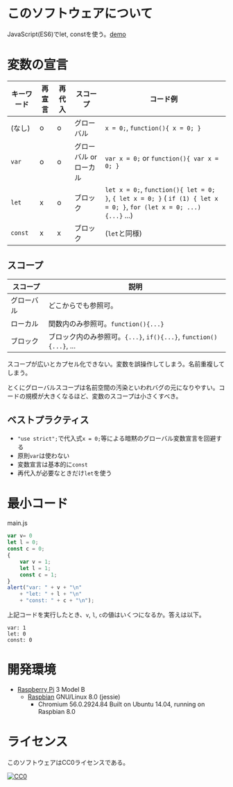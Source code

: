 ﻿# このソフトウェアについて

JavaScript(ES6)でlet, constを使う。[demo](https://ytyaru.github.io/JS.ES6.Syntax.let_const.20180808140000)

# 変数の宣言

キーワード|再宣言|再代入|スコープ|コード例
----------|------|------|--------|--------
(なし)|o|o|グローバル|`x = 0;`, `function(){ x = 0; }`
`var`|o|o|グローバル or ローカル|`var x = 0;` or `function(){ var x = 0; }`
`let`|x|o|ブロック|`let x = 0;`, `function(){ let = 0; }`, `{ let x = 0; }` ( `if (1) { let x = 0; }`, `for (let x = 0; ...) {...}` ...)
`const`|x|x|ブロック|(`let`と同様)

## スコープ

スコープ|説明
--------|----
グローバル|どこからでも参照可。
ローカル|関数内のみ参照可。`function(){...}`
ブロック|ブロック内のみ参照可。`{...}`, `if(){...}`, `function(){...}`, ...

スコープが広いとカプセル化できない。変数を誤操作してしまう。名前重複してしまう。

とくにグローバルスコープは名前空間の汚染といわれバグの元になりやすい。コードの規模が大きくなるほど、変数のスコープは小さくすべき。

## ベストプラクティス

* `"use strict";`で代入式`x = 0;`等による暗黙のグローバル変数宣言を回避する
* 原則`var`は使わない
* 変数宣言は基本的に`const`
* 再代入が必要なときだけ`let`を使う

# 最小コード

main.js
```javascript
var v= 0
let l = 0;
const c = 0;
{
    var v = 1;
    let l = 1;
    const c = 1;
}
alert("var: " + v + "\n"
    + "let: " + l + "\n"
    + "const: " + c + "\n");
```

上記コードを実行したとき、`v`, `l`, `c`の値はいくつになるか。答えは以下。

```
var: 1
let: 0
const: 0
```

# 開発環境

* [Raspberry Pi](https://ja.wikipedia.org/wiki/Raspberry_Pi) 3 Model B
    * [Raspbian](https://www.raspberrypi.org/downloads/raspbian/) GNU/Linux 8.0 (jessie)
        * Chromium 56.0.2924.84 Built on Ubuntu 14.04, running on Raspbian 8.0

# ライセンス

このソフトウェアはCC0ライセンスである。

[![CC0](http://i.creativecommons.org/p/zero/1.0/88x31.png "CC0")](http://creativecommons.org/publicdomain/zero/1.0/deed.ja)

